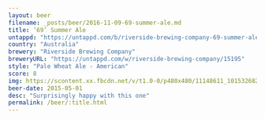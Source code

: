 ```yaml
---
layout: beer
filename: _posts/beer/2016-11-09-69-summer-ale.md
title: ’69’ Summer Ale
untappd: "https://untappd.com/b/riverside-brewing-company-69-summer-ale/165274"
country: "Australia"
brewery: "Riverside Brewing Company"
breweryURL: "https://untappd.com/w/riverside-brewing-company/15195"
style: "Pale Wheat Ale - American"
score: 8
img: https://scontent.xx.fbcdn.net/v/t1.0-0/p480x480/11148611_10153268294718745_4388827143167133097_n.jpg?oh=8b6730040367898e19d7b89f276b6293&oe=5906C3A9
beer-date: 2015-05-01
desc: "Surprisingly happy with this one"
permalink: /beer/:title.html
---
```

